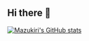 ## Hi there 👋

<!--
**Mazukiri/mazukiri** is a ✨ _special_ ✨ repository because its `README.md` (this file) appears on your GitHub profile.

Here are some ideas to get you started:

- 🔭 I’m currently working on ...
- 🌱 I’m currently learning ...
- 👯 I’m looking to collaborate on ...
- 🤔 I’m looking for help with ...
- 💬 Ask me about ...
- 📫 How to reach me: ...
- 😄 Pronouns: ...
- ⚡ Fun fact: ...
-->

[![Mazukiri's GitHub stats](https://github-readme-stats.vercel.app/api?username=mazukiri&show_icons=true&theme=synthwave)](https://github.com/mazukiri/github-readme-stats)

